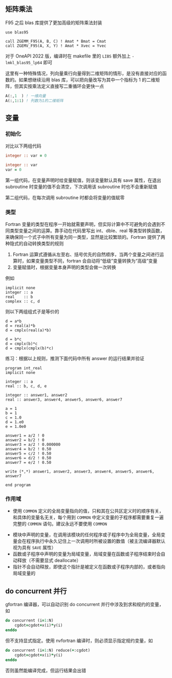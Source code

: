 ## 矩阵乘法

F95 之后 blas 库提供了更加高级的矩阵乘法封装
```Fortran
use blas95

call ZGEMM_F95(A, B, C) ! Amat * Bmat = Cmat
call ZGEMV_F95(A, X, Y) ! Amat * Xvec = Yvec
```
对于 OneAPI 2022 版，编译时在 makefile 里的 `LIBS` 额外加上 `-lmkl_blas95_lp64` 即可

这里有一种特殊情况，列向量乘行向量得到二维矩阵的情形，是没有直接对应的函数的。如果想继续沿用 blas 库，可以把向量改写为其中一个指标为 1 的二维矩阵，但其实按乘法定义直接写二重循环会更快一点

```fortran
A(:,1  ) ! 一维向量
A(:,1:1) ! 列数为1的二维矩阵
```

## 变量
### 初始化

对比以下两组代码
```fortran
integer :: var = 0

integer :: var
var = 0
```

第一组代码，在变量声明时给变量赋值，则该变量默认具有 save 属性，在退出 subroutine 时变量的值不会清空，下次调用该 subroutine 时也不会重新赋值

第二组代码，在每次调用 subroutine 时都会将变量的值赋零
### 类型
Fortran 变量的类型在程序一开始就需要声明，但实际计算中不可避免的会遇到不同类型变量之间的运算。靠手动在代码里写出 int、dble、real 等类型转换函数，来确保同一个式子中所有变量为同一类型，显然是比较繁琐的。Fortran 提供了两种隐式的自动转换类型的规则

1. Fortran 运算式遵循从左至右、括号优先的自然顺序，当两个变量之间进行运算时，如果变量类型不同，fortran 会自动将“低级”变量转换为“高级”变量
2. 变量赋值时，根据变量本身声明的类型会做一次转换 

例如
```Fortran
implicit none
integer :: a
real    :: b
complex :: c, d
```
则以下两组组式子是等价的
```Fortran
d = a*b
d = real(a)*b
d = cmplx(real(a)*b)

d = b*c
d = cmplx(b)*c
d = cmplx(cmplx(b)*c)
```

练习：根据以上规则，推测下面代码中所有 answer 的运行结果并验证

```Fortran
program int_real
implicit none

integer :: a
real :: b, c, d, e

integer :: answer1, answer2
real :: answer3, answer4, answer5, answer6, answer7

a = 1
b = 1
c = 1.0
d = 1.e0
e = 1.0e0

answer1 = a/2 ! 0
answer2 = b/2 ! 0
answer3 = a/2 ! 0.000000
answer4 = b/2 ! 0.50
answer5 = c/2 ! 0.50
answer6 = d/2 ! 0.50
answer7 = e/2 ! 0.50

write (*,*) answer1, answer2, answer3, answer4, answer5, answer6, answer7

end program
```

### 作用域

* 使用 `COMMON` 定义的全局变量指向的值，只和其在公共区定义时的顺序有关，和具体的变量名无关，每个用到 `COMMON` 中定义变量的子程序都需要重复一遍完整的 `COMMON` 语句。建议永远不要使用 `COMMON`
- 模块中声明的变量，在调用该模块的任何程序或子程序中为全局变量，全局变量会在程序执行中永久记住上一次调用时所被设置的数值（被主流编译器默认视为具有 `SAVE` 属性）
- 函数或子程序中声明的变量为局域变量，局域变量在函数或子程序结束时会自动释放（不需要显式 deallocate）
- 指针不会自动释放，即使这个指针是被定义在函数或子程序内部的，或者指向局域变量的

## do concurrent 并行
gfortran 编译器，可以自动识别 do concurrent 并行中涉及到求和规约的变量，如
```fortran
do concurrent (i=1:N)
    cgdot=cgdot+x(i)*y(i)
enddo
```
但不支持显式指定。使用 nvfortran 编译时，则必须显示指定规约变量，如
```fortran
do concurrent (i=1:N) reduce(+:cgdot)
    cgdot=cgdot+x(i)*y(i)
enddo
```
否则虽然能编译完成，但运行结果会出错
